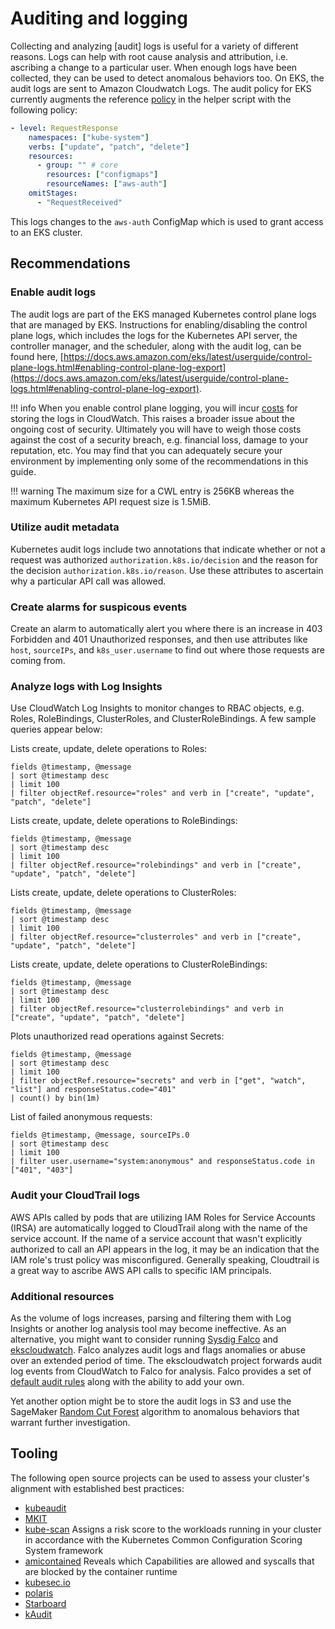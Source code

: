 # Auditing and logging
Collecting and analyzing \[audit\] logs is useful for a variety of different reasons.  Logs can help with root cause analysis and attribution, i.e. ascribing a change to a particular user. When enough logs have been collected, they can be used to detect anomalous behaviors too. On EKS, the audit logs are sent to Amazon Cloudwatch Logs. The audit policy for EKS currently augments the reference [policy](https://github.com/kubernetes/kubernetes/blob/master/cluster/gce/gci/configure-helper.sh#L983-L1108) in the helper script with the following policy: 

```yaml
- level: RequestResponse
    namespaces: ["kube-system"]
    verbs: ["update", "patch", "delete"]
    resources:
      - group: "" # core
        resources: ["configmaps"]
        resourceNames: ["aws-auth"]
    omitStages:
      - "RequestReceived"
```
This logs changes to the `aws-auth` ConfigMap which is used to grant access to an EKS cluster. 

## Recommendations

### Enable audit logs
The audit logs are part of the EKS managed Kubernetes control plane logs that are managed by EKS.  Instructions for enabling/disabling the control plane logs, which includes the logs for the Kubernetes API server, the controller manager, and the scheduler, along with the audit log, can be found here, [https://docs.aws.amazon.com/eks/latest/userguide/control-plane-logs.html#enabling-control-plane-log-export](https://docs.aws.amazon.com/eks/latest/userguide/control-plane-logs.html#enabling-control-plane-log-export). 

!!! info
    When you enable control plane logging, you will incur [costs](https://aws.amazon.com/cloudwatch/pricing/) for storing the logs in CloudWatch. This raises a broader issue about the ongoing cost of security. Ultimately you will have to weigh those costs against the cost of a security breach, e.g. financial loss, damage to your reputation, etc. You may find that you can adequately secure your environment by implementing only some of the recommendations in this guide. 

!!! warning
    The maximum size for a CWL entry is 256KB whereas the maximum Kubernetes API request size is 1.5MiB.

### Utilize audit metadata
Kubernetes audit logs include two annotations that indicate whether or not a request was authorized `authorization.k8s.io/decision` and the reason for the decision `authorization.k8s.io/reason`.  Use these attributes to ascertain why a particular API call was allowed. 
   
### Create alarms for suspicous events
Create an alarm to automatically alert you where there is an increase in 403 Forbidden and 401 Unauthorized responses, and then use attributes like `host`, `sourceIPs`, and `k8s_user.username` to find out where those requests are coming from.
  
### Analyze logs with Log Insights
Use CloudWatch Log Insights to monitor changes to RBAC objects, e.g. Roles, RoleBindings, ClusterRoles, and ClusterRoleBindings.  A few sample queries appear below: 

Lists create, update, delete operations to Roles:
```
fields @timestamp, @message
| sort @timestamp desc
| limit 100
| filter objectRef.resource="roles" and verb in ["create", "update", "patch", "delete"]
```
Lists create, update, delete operations to RoleBindings:
```
fields @timestamp, @message
| sort @timestamp desc
| limit 100
| filter objectRef.resource="rolebindings" and verb in ["create", "update", "patch", "delete"]
```
Lists create, update, delete operations to ClusterRoles:
```
fields @timestamp, @message
| sort @timestamp desc
| limit 100
| filter objectRef.resource="clusterroles" and verb in ["create", "update", "patch", "delete"]
```
Lists create, update, delete operations to ClusterRoleBindings:
```
fields @timestamp, @message
| sort @timestamp desc
| limit 100
| filter objectRef.resource="clusterrolebindings" and verb in ["create", "update", "patch", "delete"]
```
Plots unauthorized read operations against Secrets:
```
fields @timestamp, @message
| sort @timestamp desc
| limit 100
| filter objectRef.resource="secrets" and verb in ["get", "watch", "list"] and responseStatus.code="401"
| count() by bin(1m)
```
List of failed anonymous requests:
```
fields @timestamp, @message, sourceIPs.0
| sort @timestamp desc
| limit 100
| filter user.username="system:anonymous" and responseStatus.code in ["401", "403"]
```

### Audit your CloudTrail logs
AWS APIs called by pods that are utilizing IAM Roles for Service Accounts (IRSA) are automatically logged to CloudTrail along with the name of the service account. If the name of a service account that wasn't explicitly authorized to call an API appears in the log, it may be an indication that the IAM role's trust policy was misconfigured. Generally speaking, Cloudtrail is a great way to ascribe AWS API calls to specific IAM principals. 

### Additional resources
As the volume of logs increases, parsing and filtering them with Log Insights or another log analysis tool may become ineffective.  As an alternative, you might want to consider running [Sysdig Falco](https://github.com/falcosecurity/falco) and [ekscloudwatch](https://github.com/sysdiglabs/ekscloudwatch). Falco analyzes audit logs and flags anomalies or abuse over an extended period of time. The ekscloudwatch project forwards audit log events from CloudWatch to Falco for analysis. Falco provides a set of [default audit rules](https://github.com/falcosecurity/falco/blob/master/rules/k8s_audit_rules.yaml) along with the ability to add your own. 

Yet another option might be to store the audit logs in S3 and use the SageMaker [Random Cut Forest](https://docs.aws.amazon.com/sagemaker/latest/dg/randomcutforest.html) algorithm to anomalous behaviors that warrant further investigation.

## Tooling
The following open source projects can be used to assess your cluster's alignment with established best practices:

+ [kubeaudit](https://github.com/Shopify/kubeaudit)
+ [MKIT](https://github.com/darkbitio/mkit)
+ [kube-scan](https://github.com/octarinesec/kube-scan) Assigns a risk score to the workloads running in your cluster in accordance with the Kubernetes Common Configuration Scoring System framework
+ [amicontained](https://github.com/genuinetools/amicontained) Reveals which Capabilities are allowed and syscalls that are blocked by the container runtime
+ [kubesec.io](https://kubesec.io/)
+ [polaris](https://github.com/FairwindsOps/polaris)
+ [Starboard](https://github.com/aquasecurity/starboard)
+ [kAudit](https://www.alcide.io/kaudit-K8s-forensics/)
